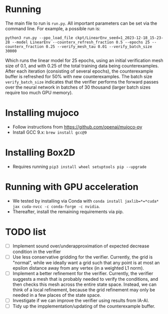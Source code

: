 # Running

The main file to run is `run.py`. All important parameters can be set via the command line. For example, a possible run is:

```python3 run.py --ppo_load_file ckpt/LinearEnv_seed=1_2023-12-18_15-23-28 --model LinearEnv --counterx_refresh_fraction 0.5 --epochs 25 --counterx_fraction 0.25 --verify_mesh_tau 0.01 --verify_batch_size 30000```

Which runs the linear model for 25 epochs, using an initial verification mesh size of 0.1, and with 0.25 of the total training data being counterexamples.
After each iteration (consisting of several epochs), the counterexample buffer is refreshed for 50% with new counterexamples.
The batch size `verify_batch_size` indicates that the verifier performs the forward passes over the neural network in batches of 30 thousand (larger batch sizes require too much GPU memory).

# Installing mujoco

- Follow instructions from https://github.com/openai/mujoco-py
- Install GCC 9.x: `brew install gcc@9`

# Installing Box2D

- Requires running `pip3 install wheel setuptools pip --upgrade`

# Running with GPU acceleration

- We tested by installing via Conda with `conda install jaxlib=*=*cuda* jax cuda-nvcc -c conda-forge -c nvidia`.
- Thereafter, install the remaining requirements via pip.

# TODO list

- [ ] Implement sound over/underapproximation of expected decrease condition in the verifier
- [ ] Use less conservative gridding for the verifier. Currently, the grid is "normal", while we ideally want a grid such that any point is at most an epsilon distance away from any vertex (in a weighted L1 norm).
- [ ] Implement a better refinement for the verifier. Currently, the verifier suggests a mesh that is probably needed to verify the conditions, and then checks this mesh across the entire state space. Instead, we can think of a local refinement, because the grid refinement may only be needed in a few places of the state space.
- [ ] Investigate if we can improve the verifier using results from IA-AI.
- [ ] Tidy up the impplementation/updating of the counterexample buffer.